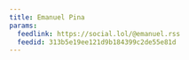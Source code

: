 ```yaml
---
title: Emanuel Pina
params:
  feedlink: https://social.lol/@emanuel.rss
  feedid: 313b5e19ee121d9b184399c2de55e81d
---
```

